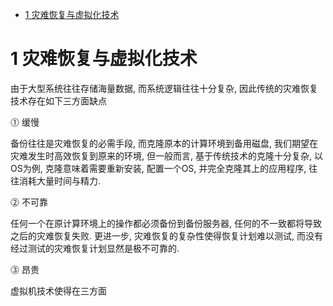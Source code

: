 
<!-- @import "[TOC]" {cmd="toc" depthFrom=1 depthTo=6 orderedList=false} -->

<!-- code_chunk_output -->

* [1 灾难恢复与虚拟化技术](#1-灾难恢复与虚拟化技术)

<!-- /code_chunk_output -->

# 1 灾难恢复与虚拟化技术

由于大型系统往往存储海量数据, 而系统逻辑往往十分复杂, 因此传统的灾难恢复技术存在如下三方面缺点

⓵ 缓慢

备份往往是灾难恢复的必需手段, 而克隆原本的计算环境到备用磁盘, 我们期望在灾难发生时高效恢复到原来的环境, 但一般而言, 基于传统技术的克隆十分复杂, 以OS为例, 克隆意味着需要重新安装, 配置一个OS, 并完全克隆其上的应用程序, 往往消耗大量时间与精力.

⓶ 不可靠

任何一个在原计算环境上的操作都必须备份到备份服务器, 任何的不一致都将导致之后的灾难恢复失败. 更进一步, 灾难恢复的复杂性使得恢复计划难以测试, 而没有经过测试的灾难恢复计划显然是极不可靠的.

⓷ 昂贵

虚拟机技术使得在三方面